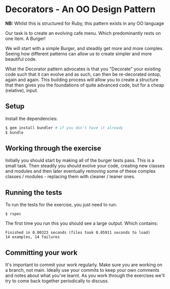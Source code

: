 # Decorators - An OO Design Pattern

**NB:** Whilst this is structured for Ruby, this pattern exists in any OO language

Our task is to create an evolving cafe menu. Which predominantly rests on one item. A Burger!

We will start with a simple Burger, and steadily get more and more complex. Seeing how different patterns
can allow us to create simpler and more beautiful code.

What the Decorator pattern advocates is that you "Decorate" your existing code such that it can evolve
and as such, can then be re-decorated ontop, again and again. This building process will allow you to create
a structure that then gives you the foundations of quite advanced code, but for a cheap (relative), input.

## Setup

Install the dependencies:

```bash
$ gem install bundler # if you don't have it already
$ bundle
```

## Working through the exercise

Initially you should start by making all of the burger tests pass. This is a small task. Then steadily
you should evolve your code, creating new classes and modules and then later eventually removing some of
these complex classes / modules - replacing them with cleaner / leaner ones.

## Running the tests

To run the tests for the exercise, you just need to run:

```
$ rspec
```

The first time you run this you should see a large output. Which contains:

```
Finished in 0.00323 seconds (files took 0.05911 seconds to load)
14 examples, 14 failures
```

## Committing your work

It's important to commit your work regularly. Make sure you are working on a
branch, not main. Ideally use your commits to keep your own
comments and notes about what you've learnt. As you work through the exercises
we'll try to come back together periodically to discuss.
